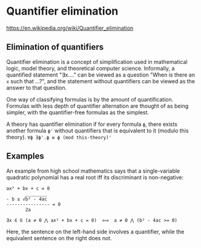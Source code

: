 # Quantifier elimination

https://en.wikipedia.org/wiki/Quantifier_elimination

## Elimination of quantifiers

Quantifier elimination is a concept of simplification used in mathematical logic, model theory, and theoretical computer science. Informally, a quantified statement "∃x.…" can be viewed as a question "When is there an `x` such that …?", and the statement without quantifiers can be viewed as the answer to that question.

One way of classifying formulas is by the amount of quantification. Formulas with less depth of quantifier alternation are thought of as being simpler, with the quantifier-free formulas as the simplest.

A theory has quantifier elimination if for every formula `ϕ`, there exists another formula `ϕ'` without quantifiers that is equivalent to it (modulo this theory). `∀ϕ ∃ϕ'.ϕ ≡ ϕ (mod this-theory)'`

## Examples

An example from high school mathematics says that a single-variable quadratic polynomial has a real root iff its discriminant is non-negative:

```
ax² + bx + c = 0
       ________
- b ± √b² - 4ac
---------------- = 0
       2a

∃x ∈ ℝ (a ≠ 0 ⋀ ax² + bx + c = 0)  ⟺  a ≠ 0 ⋀ (b² - 4ac >= 0)
```

Here, the sentence on the left-hand side involves a quantifier, while the equivalent sentence on the right does not.
